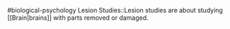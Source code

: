 #biological-psychology 
Lesion Studies::Lesion studies are about studying [[Brain|brains]] with parts removed or damaged.
<!--SR:!2023-12-20,3,250-->